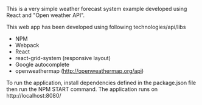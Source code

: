 This is a very simple weather forecast system example developed using React and "Open weather API".

This web app has been developed using following technologies/api/libs
 - NPM
 - Webpack
 - React
 - react-grid-system (responsive layout)
 - Google autocomplete 
 - openweathermap (http://openweathermap.org/api)

To run the application, install dependencies defined in the package.json file then run the NPM START command. The application runs on http://localhost:8080/